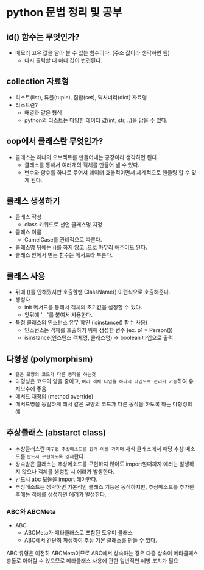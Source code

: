 # python 문법 정리 및 공부

## id() 함수는 무엇인가?

- 메모리 고유 값을 알아 볼 수 있는 함수이다. (주소 값이라 생각하면 됨)
  - 다시 출력할 때 마다 값이 변견된다.

## collection 자료형

- 리스트(list), 튜플(tuple), 집합(set), 딕셔너리(dict) 자료형
- 리스트란?
  - 배열과 같은 형식
  - python의 리스트는 다양한 데이터 값(int, str, ..)을 담을 수 있다.

## oop에서 클래스란 무엇인가?

- 클래스는 하나의 오브젝트를 만들어내는 공장이라 생각하면 된다.
  - 클래스를 통해서 여러개의 객체를 만들어 낼 수 있다.
  - 변수와 함수를 하나로 묶어서 데이터 효율적이면서 체계적으로 핸들링 할 수 있게 된다.

## 클래스 생성하기

- 클래스 작성
  - class 키워드로 선언 클래스명 지정
- 클래스 이름
  - CamelCase를 관례적으로 따른다.
- 클래스명 뒤에는 ()를 하지 않고 :으로 마무리 해주어도 된다.
- 클래스 안에서 만든 함수는 메서드라 부른다.

## 클래스 사용

- 뒤에 ()를 안해줬지만 호출할땐 ClassName() 이런식으로 호출해준다.
- 생성자
  - init 메서드를 통해서 객체의 초기값을 설정할 수 있다.
  - 앞뒤에 '__'를 붙여서 사용한다.
- 특정 클래스의 인스턴스 유무 확인 (isinstance() 함수 사용)
  - 인스턴스는 객체를 호출하기 위해 생성한 변수 (ex. p1 = Person())
  - isinstance(인스턴스 객체명, 클래스명) -> boolean 타입으로 출력

## 다형성 (polymorphism)

- `같은 모양의 코드가 다른 동작을 하는것`
- 다형성은 코드의 양을 줄이고, `여러 객체 타입을 하나의 타입으로 관리가 가능`하여 유지보수에 좋음
- 메서드 재정의 (method override) 
- 메서드명을 동일하게 해서 같은 모양의 코드가 다른 동작을 하도록 하는 다형성의 예

## 추상클래스 (abstarct class)

- 추상클래스란 `미구현 추상메소드를 한개 이상 가지며` 자식 클래스에서 해당 추상 메소드를 `반드시 구현하도록 강제`한다.
- 상속받은 클래스는 추상메소드를 구현하지 않아도 import할때까지 에러는 발생하지 않으나 객체를 생성할 시 에러가 발생한다.
- 반드시 abc 모듈을 import 해야한다.
- 추상메소드는 생략하면 기본적인 클래스 기능은 동작하지만, 추상메소드를 추가한 후에는 객체를 생성하면 에러가 발생한다.

### ABC와 ABCMeta

- ABC
    - ABCMeta가 메타클래스로 포함된 도우미 클래스
    - ABC에서 간단히 파생하여 추상 기본 클래스를 만들 수 있다.

ABC 유형은 여전히 ABCMeta이므로 ABC에서 상속하는 경우 다중 상속이 메타클래스 충돌로 이어질 수 있으므로 메타클래스 사용에 관한 일반적인 예방 조치가 필요